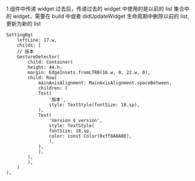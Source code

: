 1.组件中传递 widget 过去后，传递过去的 widget 中使用的是以前的 list 集合中的 widget，需要在 build 中或者 didUpdateWidget 生命周期中删除以前的 list,更新为新的 list

```flutter
SettingBg(
    leftLine: 17.w,
    childs: [
    // 版本
    GestureDetector(
        child: Container(
        height: 44.h,
        margin: EdgeInsets.fromLTRB(16.w, 0, 22.w, 0),
        child: Row(
            mainAxisAlignment: MainAxisAlignment.spaceBetween,
            children: [
            Text(
                '版本',
                style: TextStyle(fontSize: 18.sp),
            ),
            Text(
                'Version $_version',
                style: TextStyle(
                fontSize: 18.sp,
                color: const Color(0xff8A8A8D),
                ),
            ),
            ],
        ),
        ),
    )
),
```
